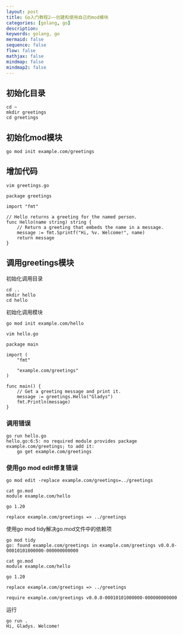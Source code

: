 ```yaml
---
layout: post
title: Go入门教程2——创建和使用自己的mod模块
categories: [golang, go]
description:
keywords: golang, go
mermaid: false
sequence: false
flow: false
mathjax: false
mindmap: false
mindmap2: false
---
```


## 初始化目录
```
cd ~
mkdir greetings
cd greetings
```

## 初始化mod模块

```
go mod init example.com/greetings
```

## 增加代码

```
vim greetings.go
```

```
package greetings

import "fmt"

// Hello returns a greeting for the named person.
func Hello(name string) string {
    // Return a greeting that embeds the name in a message.
    message := fmt.Sprintf("Hi, %v. Welcome!", name)
    return message
}
```

## 调用greetings模块

初始化调用目录
```
cd ..
mkdir hello
cd hello
```

初始化调用模块
```
go mod init example.com/hello
```

```
vim hello.go
```

```
package main

import (
    "fmt"

    "example.com/greetings"
)

func main() {
    // Get a greeting message and print it.
    message := greetings.Hello("Gladys")
    fmt.Println(message)
}
```


### 调用错误
```
go run hello.go
hello.go:6:5: no required module provides package example.com/greetings; to add it:
	go get example.com/greetings
```

### 使用go mod edit修复错误

```
go mod edit -replace example.com/greetings=../greetings
```

```
cat go.mod
module example.com/hello

go 1.20

replace example.com/greetings => ../greetings
```

使用go mod tidy解决go.mod文件中的依赖项
```
go mod tidy
go: found example.com/greetings in example.com/greetings v0.0.0-00010101000000-000000000000
```

```
cat go.mod
module example.com/hello

go 1.20

replace example.com/greetings => ../greetings

require example.com/greetings v0.0.0-00010101000000-000000000000
```

运行
```
go run .
Hi, Gladys. Welcome!
```
